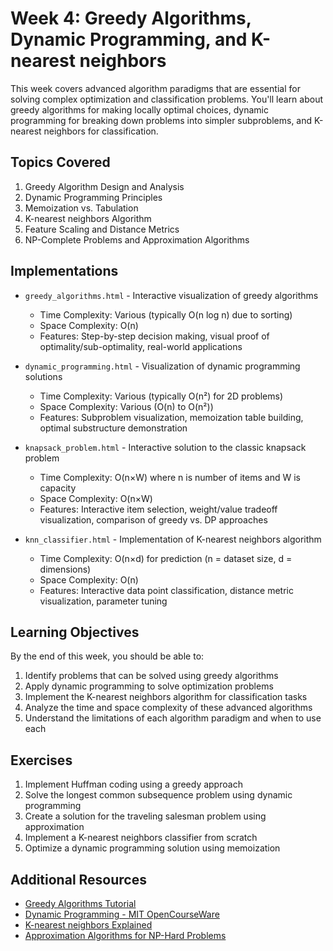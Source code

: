 # Week 4: Greedy Algorithms, Dynamic Programming, and K-nearest neighbors

This week covers advanced algorithm paradigms that are essential for solving complex optimization and classification problems. You'll learn about greedy algorithms for making locally optimal choices, dynamic programming for breaking down problems into simpler subproblems, and K-nearest neighbors for classification.

## Topics Covered

1. Greedy Algorithm Design and Analysis
2. Dynamic Programming Principles
3. Memoization vs. Tabulation
4. K-nearest neighbors Algorithm
5. Feature Scaling and Distance Metrics
6. NP-Complete Problems and Approximation Algorithms

## Implementations  

- `greedy_algorithms.html` - Interactive visualization of greedy algorithms
  - Time Complexity: Various (typically O(n log n) due to sorting)
  - Space Complexity: O(n)
  - Features: Step-by-step decision making, visual proof of optimality/sub-optimality, real-world applications

- `dynamic_programming.html` - Visualization of dynamic programming solutions
  - Time Complexity: Various (typically O(n²) for 2D problems)
  - Space Complexity: Various (O(n) to O(n²))
  - Features: Subproblem visualization, memoization table building, optimal substructure demonstration

- `knapsack_problem.html` - Interactive solution to the classic knapsack problem
  - Time Complexity: O(n×W) where n is number of items and W is capacity
  - Space Complexity: O(n×W)
  - Features: Interactive item selection, weight/value tradeoff visualization, comparison of greedy vs. DP approaches

- `knn_classifier.html` - Implementation of K-nearest neighbors algorithm
  - Time Complexity: O(n×d) for prediction (n = dataset size, d = dimensions)
  - Space Complexity: O(n)
  - Features: Interactive data point classification, distance metric visualization, parameter tuning

## Learning Objectives

By the end of this week, you should be able to:

1. Identify problems that can be solved using greedy algorithms
2. Apply dynamic programming to solve optimization problems
3. Implement the K-nearest neighbors algorithm for classification tasks
4. Analyze the time and space complexity of these advanced algorithms
5. Understand the limitations of each algorithm paradigm and when to use each

## Exercises

1. Implement Huffman coding using a greedy approach
2. Solve the longest common subsequence problem using dynamic programming
3. Create a solution for the traveling salesman problem using approximation
4. Implement a K-nearest neighbors classifier from scratch
5. Optimize a dynamic programming solution using memoization

## Additional Resources

- [Greedy Algorithms Tutorial](https://www.geeksforgeeks.org/greedy-algorithms/)
- [Dynamic Programming - MIT OpenCourseWare](https://ocw.mit.edu/courses/electrical-engineering-and-computer-science/6-006-introduction-to-algorithms-fall-2011/lecture-videos/lecture-19-dynamic-programming-i-fibonacci-shortest-paths/)
- [K-nearest neighbors Explained](https://scikit-learn.org/stable/modules/neighbors.html)
- [Approximation Algorithms for NP-Hard Problems](https://www.cs.princeton.edu/~wayne/kleinberg-tardos/)